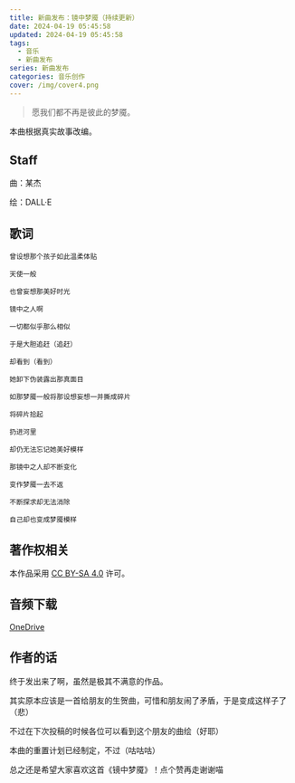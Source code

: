 ```yaml
---
title: 新曲发布：镜中梦魇（持续更新）
date: 2024-04-19 05:45:58
updated: 2024-04-19 05:45:58
tags: 
  - 音乐
  - 新曲发布
series: 新曲发布
categories: 音乐创作
cover: /img/cover4.png
---
```

> 愿我们都不再是彼此的梦魇。

本曲根据真实故事改编。

## Staff

曲：某杰

绘：DALL·E

## 歌词

```text
曾设想那个孩子如此温柔体贴

天使一般

也曾妄想那美好时光

镜中之人啊

一切都似乎那么相似

于是大胆追赶（追赶）

却看到（看到）

她卸下伪装露出那真面目

如那梦魇一般将那设想妄想一并撕成碎片

将碎片拾起

扔进河里

却仍无法忘记她美好模样

那镜中之人却不断变化

变作梦魇一去不返

不断探求却无法消除

自己却也变成梦魇模样
```

## 著作权相关

本作品采用 [CC BY-SA 4.0](https://creativecommons.org/licenses/by-sa/4.0/) 许可。

## 音频下载

[OneDrive](https://1drv.ms/f/s!ArwhnkwPhdFcjXmkIHNEkCQcKgpZ)

## 作者的话

终于发出来了啊，虽然是极其不满意的作品。

其实原本应该是一首给朋友的生贺曲，可惜和朋友闹了矛盾，于是变成这样子了（悲）

不过在下次投稿的时候各位可以看到这个朋友的曲绘（好耶）

本曲的重置计划已经制定，不过（咕咕咕）

总之还是希望大家喜欢这首《镜中梦魇》！点个赞再走谢谢喵

